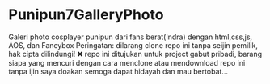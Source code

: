 # Punipun7GalleryPhoto
Galeri photo cosplayer punipun dari fans berat(Indra) dengan html,css,js, AOS, dan Fancybox
Peringatan:
dilarang clone repo ini tanpa seijin pemilik, hak cipta dilindungi! ❌
repo ini ditujukan untuk project gabut pribadi, barang siapa yang mencuri dengan cara menclone atau mendownload repo ini tanpa ijin saya doakan semoga dapat hidayah dan mau bertobat...
